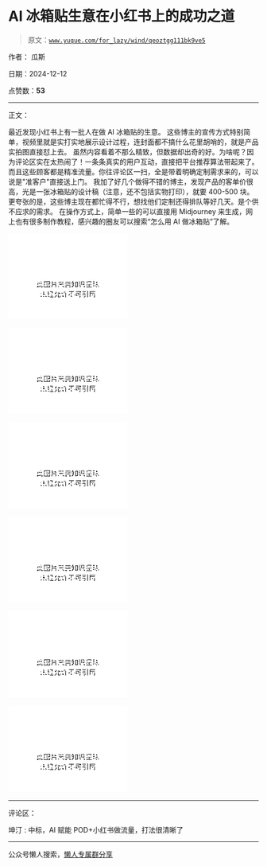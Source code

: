 # AI 冰箱贴生意在小红书上的成功之道

> 原文：[`www.yuque.com/for_lazy/wind/qeoztgg111bk9ve5`](https://www.yuque.com/for_lazy/wind/qeoztgg111bk9ve5)

作者： 瓜斯

日期：2024-12-12

点赞数：**53**

* * *

正文：

最近发现小红书上有一批人在做 AI 冰箱贴的生意。
这些博主的宣传方式特别简单，视频里就是实打实地展示设计过程，连封面都不搞什么花里胡哨的，就是产品实拍图直接怼上去。
虽然内容看着不那么精致，但数据却出奇的好。为啥呢？因为评论区实在太热闹了！一条条真实的用户互动，直接把平台推荐算法带起来了。
而且这些顾客都是精准流量。你往评论区一扫，全是带着明确定制需求来的，可以说是"准客户"直接送上门。
我加了好几个做得不错的博主，发现产品的客单价很高，光是一张冰箱贴的设计稿（注意，还不包括实物打印），就要 400-500 块。
更夸张的是，这些博主现在都忙得不行，想找他们定制还得排队等好几天。是个供不应求的需求。
在操作方式上，简单一些的可以直接用 Midjourney 来生成，网上也有很多制作教程，感兴趣的圈友可以搜索“怎么用 AI 做冰箱贴”了解。

![](img/4a4f5e0bc5b7c1bb9eeb4dccc237625b.png "None")

![](img/8e0b1a28a3584d18cc2cdd582a9cf76a.png "None")

![](img/8157a030e0295409f51b2ea80d3d8e44.png "None")

![](img/ed2dd8533c36f31c8517671f15ada1fa.png "None")

![](img/59a0a85b30e4d83a8967b0b42f5c892f.png "None")

![](img/44f0bd422cf7967595b413762c95f35b.png "None")

* * *

评论区：

坤汀 : 中标，AI 赋能 POD+小红书做流量，打法很清晰了

* * *

公众号懒人搜索，[懒人专属群分享](https://lazybook.fun/#/blog/group)
